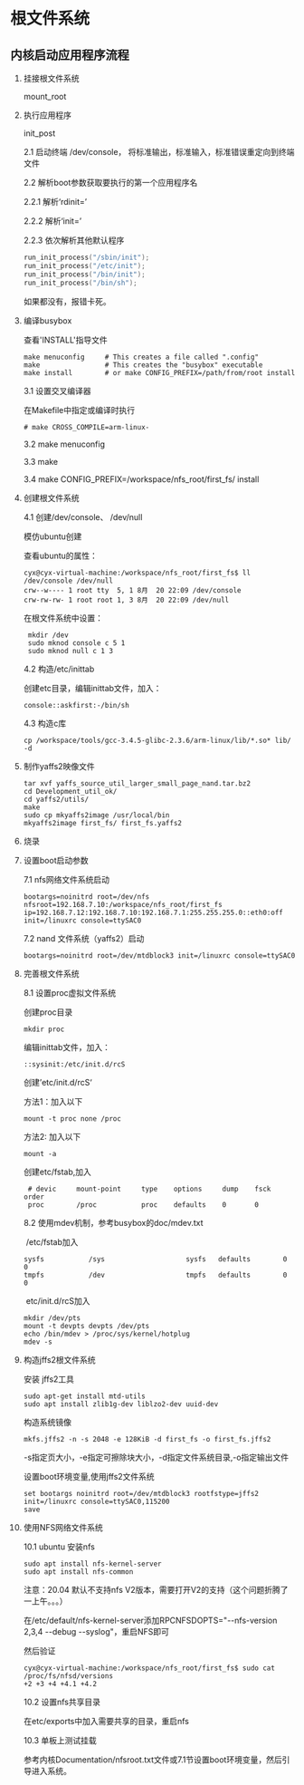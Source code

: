 # 根文件系统

## 内核启动应用程序流程

1. 挂接根文件系统

    mount_root

2. 执行应用程序

    init_post

    2.1 启动终端 /dev/console， 将标准输出，标准输入，标准错误重定向到终端文件

    2.2 解析boot参数获取要执行的第一个应用程序名

    2.2.1 解析‘rdinit=’

    2.2.2 解析‘init=’

    2.2.3 依次解析其他默认程序

    ```C
    run_init_process("/sbin/init");
    run_init_process("/etc/init");
    run_init_process("/bin/init");
    run_init_process("/bin/sh");
    ```

    如果都没有，报错卡死。

3. 编译busybox

    查看'INSTALL'指导文件

    ```shell
    make menuconfig     # This creates a file called ".config"
    make                # This creates the "busybox" executable
    make install        # or make CONFIG_PREFIX=/path/from/root install
    ```

    3.1 设置交叉编译器

    在Makefile中指定或编译时执行

    ```she
    # make CROSS_COMPILE=arm-linux-
    ```

    3.2 make menuconfig

    3.3 make

    3.4 make CONFIG_PREFIX=/workspace/nfs_root/first_fs/ install

4. 创建根文件系统

    4.1 创建/dev/console、 /dev/null

    模仿ubuntu创建

    查看ubuntu的属性：

    ```shell
    cyx@cyx-virtual-machine:/workspace/nfs_root/first_fs$ ll /dev/console /dev/null
    crw--w---- 1 root tty  5, 1 8月  20 22:09 /dev/console
    crw-rw-rw- 1 root root 1, 3 8月  20 22:09 /dev/null
    ```

    在根文件系统中设置：

    ```shell
     mkdir /dev
     sudo mknod console c 5 1
     sudo mknod null c 1 3
    ```

    4.2 构造/etc/inittab

    创建etc目录，编辑inittab文件，加入：

    ```shell
    console::askfirst:-/bin/sh
    ```

    4.3 构造c库

    ```shell
    cp /workspace/tools/gcc-3.4.5-glibc-2.3.6/arm-linux/lib/*.so* lib/ -d
    ```

5. 制作yaffs2映像文件

    ```shell
    tar xvf yaffs_source_util_larger_small_page_nand.tar.bz2
    cd Development_util_ok/
    cd yaffs2/utils/
    make
    sudo cp mkyaffs2image /usr/local/bin
    mkyaffs2image first_fs/ first_fs.yaffs2
    ```

6. 烧录

7. 设置boot启动参数

    7.1 nfs网络文件系统启动

    ```shell
    bootargs=noinitrd root=/dev/nfs nfsroot=192.168.7.10:/workspace/nfs_root/first_fs ip=192.168.7.12:192.168.7.10:192.168.7.1:255.255.255.0::eth0:off init=/linuxrc console=ttySAC0
    ```

    7.2 nand 文件系统（yaffs2）启动

    ```shell
    bootargs=noinitrd root=/dev/mtdblock3 init=/linuxrc console=ttySAC0
    ```

8. 完善根文件系统

    8.1 设置proc虚拟文件系统

    创建proc目录

    ```shell
    mkdir proc
    ```

    编辑inittab文件，加入：

    ```shell
    ::sysinit:/etc/init.d/rcS
    ```

    创建’etc/init.d/rcS‘

    方法1：加入以下

    ```shell
    mount -t proc none /proc
    ```

    方法2: 加入以下

    ```shell
    mount -a
    ```

    创建etc/fstab,加入

    ```shell
     # devic     mount-point     type    options     dump    fsck    order
     proc        /proc           proc    defaults    0       0
    ```

    8.2 使用mdev机制，参考busybox的doc/mdev.txt

    ​ /etc/fstab加入

    ```shell
    sysfs           /sys                    sysfs   defaults        0               0
    tmpfs           /dev                    tmpfs   defaults        0               0
    ```

    ​ etc/init.d/rcS加入

    ```shell
    mkdir /dev/pts
    mount -t devpts devpts /dev/pts
    echo /bin/mdev > /proc/sys/kernel/hotplug
    mdev -s
    ```

9. 构造jffs2根文件系统

    安装 jffs2工具

    ```shell
    sudo apt-get install mtd-utils
    sudo apt install zlib1g-dev liblzo2-dev uuid-dev 
    ```

    构造系统镜像

    ```shell
    mkfs.jffs2 -n -s 2048 -e 128KiB -d first_fs -o first_fs.jffs2
    ```

    -s指定页大小，-e指定可擦除块大小，-d指定文件系统目录,-o指定输出文件

    设置boot环境变量,使用jffs2文件系统

    ```shell
    set bootargs noinitrd root=/dev/mtdblock3 rootfstype=jffs2 init=/linuxrc console=ttySAC0,115200
    save
    ```

10. 使用NFS网络文件系统

    10.1 ubuntu 安装nfs

    ```shell
    sudo apt install nfs-kernel-server
    sudo apt install nfs-common
    ```

    注意：20.04 默认不支持nfs V2版本，需要打开V2的支持（这个问题折腾了一上午。。。）

    在/etc/default/nfs-kernel-server添加RPCNFSDOPTS="--nfs-version 2,3,4 --debug --syslog"，重启NFS即可

    然后验证

    ```shell
    cyx@cyx-virtual-machine:/workspace/nfs_root/first_fs$ sudo cat /proc/fs/nfsd/versions
    +2 +3 +4 +4.1 +4.2
    ```

    10.2 设置nfs共享目录

    在etc/exports中加入需要共享的目录，重启nfs

    10.3 单板上测试挂载

    参考内核Documentation/nfsroot.txt文件或7.1节设置boot环境变量，然后引导进入系统。
